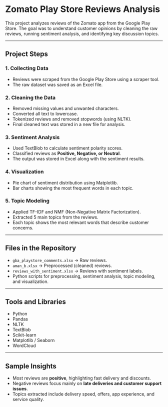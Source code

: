 # Zomato Play Store Reviews Analysis

This project analyzes reviews of the Zomato app from the Google Play Store. The goal was to understand customer opinions by cleaning the raw reviews, running sentiment analysis, and identifying key discussion topics.

---

## Project Steps

### 1. Collecting Data
- Reviews were scraped from the Google Play Store using a scraper tool.
- The raw dataset was saved as an Excel file.

### 2. Cleaning the Data
- Removed missing values and unwanted characters.
- Converted all text to lowercase.
- Tokenized reviews and removed stopwords (using NLTK).
- Final cleaned text was stored in a new file for analysis.

### 3. Sentiment Analysis
- Used TextBlob to calculate sentiment polarity scores.
- Classified reviews as **Positive, Negative, or Neutral**.
- The output was stored in Excel along with the sentiment results.

### 4. Visualization
- Pie chart of sentiment distribution using Matplotlib.
- Bar charts showing the most frequent words in each topic.

### 5. Topic Modeling
- Applied TF-IDF and NMF (Non-Negative Matrix Factorization).
- Extracted 5 main topics from the reviews.
- Each topic shows the most relevant words that describe customer concerns.

---

## Files in the Repository
- `gba_playstore_comments.xlsx` → Raw reviews.  
- `aman_b.xlsx` → Preprocessed (cleaned) reviews.  
- `reviews_with_sentiment.xlsx` → Reviews with sentiment labels.  
- Python scripts for preprocessing, sentiment analysis, topic modeling, and visualization.  

---

## Tools and Libraries
- Python  
- Pandas  
- NLTK  
- TextBlob  
- Scikit-learn  
- Matplotlib / Seaborn  
- WordCloud  

---

## Sample Insights
- Most reviews are **positive**, highlighting fast delivery and discounts.  
- Negative reviews focus mainly on **late deliveries and customer support issues**.  
- Topics extracted include delivery speed, offers, app experience, and service quality.  

